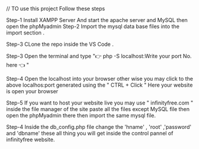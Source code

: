 // TO use this project Follow these steps 

Step-1 Install XAMPP Server And start the apache server and MySQL 
       then open the phpMyadmin
Step-2 Import the mysql data base files into the import section .     

Step-3 CLone the repo inside the VS Code .

Step-3 Open the terminal and type "👉 php -S localhost:Write your port No. here 👈 "

Step-4 Open the localhost into your browser other wise you may
       click to the above localhos:port generated using the " CTRL + Click "
       Here your website is open your browser

Step-5 If you want to host your website live you may use " infinityfree.com "
        inside the file manager of the site paste all the files except MySQL file
        then open the phpMyadmin there then import the same mysql file.

Step-4 Inside the db_config.php file change the 'hname' , 'root' ,'password' and 'dbname'
       these all thing you will get inside the control pannel of infinityfree website.
       




